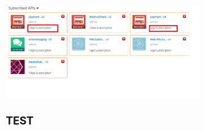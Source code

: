 <!-- TITLE: Home -->
<!-- SUBTITLE: jgpsdjpfjspgfs -->

![Untitled](/uploads/untitled.png "Untitled")

# TEST